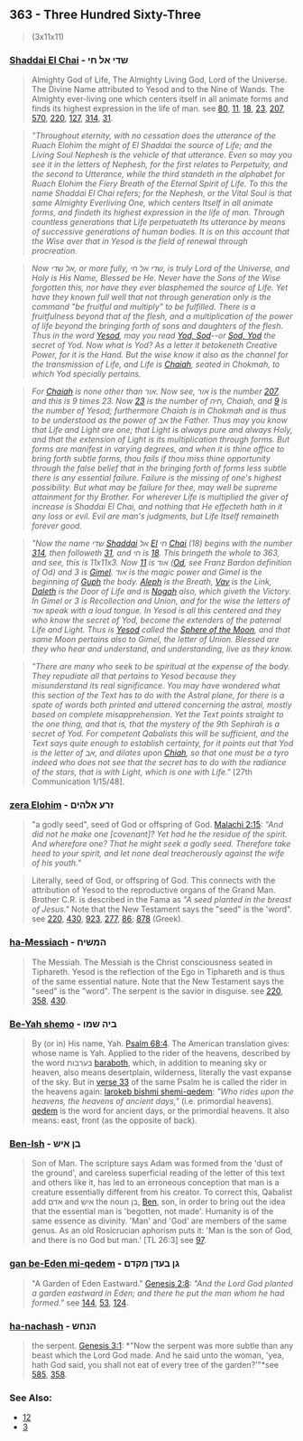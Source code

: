 ## 363 - Three Hundred Sixty-Three
> (3x11x11)

### [Shaddai El Chai](/keys/ShDI.AL.ChI) - שדי אל חי
> Almighty God of Life, The Almighty Living God, Lord of the Universe. The Divine Name attributed to Yesod and to the Nine of Wands. The Almighty ever-living one which centers itself in all animate forms and finds its highest expression in the life of man. see [80](80), [11](11), [18](18), [23](23), [207](207), [570](570), [220](220), [127](127), [314](314), [31](31).

> *"Throughout eternity, with no cessation does the utterance of the Ruach Elohim the might of El Shaddai the source of Life; and the Living Soul Nephesh is the vehicle of that utterance. Even so may you see it in the letters of Nephesh, for the first relates to Perpetuity, and the second to Utterance, while the third standeth in the alphabet for Ruach Elohim the Fiery Breath of the Eternal Spirit of Life. To this the name Shaddai El Chai refers; for the Nephesh, or the Vital Soul is that same Almighty Everliving One, which centers Itself in all animate forms, and findeth its highest expression in the life of man. Through countless generations that Life perpetuateth Its utterance by means of successive generations of human bodies. It is on this account that the Wise aver that in Yesod is the field of renewal through procreation.*

> *Now אל שדי, or more fully, שדי אל חי, is truly Lord of the Universe, and Holy is His Name, Blessed be He. Never have the Sons of the Wise forgotten this, nor have they ever blasphemed the source of Life. Yet have they known full well that not through generation only is the command "be fruitful and multiply" to be fulfilled. There is a fruitfulness beyond that of the flesh, and a multiplication of the power of life beyond the bringing forth of sons and daughters of the flesh. Thus in the word [Yesod](/keys/ISVD), may you read [Yod, Sod](/keys/I-SVD)--or [Sod, Yod](/keys/SVD-I) the secret of Yod. Now what is Yod? As a letter it betokeneth Creative Power, for it is the Hand. But the wise know it also as the channel for the transmission of Life, and Life is [Chaiah](/keys/ChIH), seated in Chokmah, to which Yod specially pertains.*

> *For [Chaiah](/keys/ChIH) is none other than אור. Now see, אור is the number [207](207), and this is 9 times 23. Now [23](23) is the number of חיה, Chaiah, and [9](9) is the number of Yesod; furthermore Chaiah is in Chokmah and is thus to be understood as the power of אב the Father. Thus may you know that Life and Light are one; that Light is always pure and always Holy, and that the extension of Light is its multiplication through forms. But forms are manifest in varying degrees, and when it is thine office to bring forth subtle forms, thou fails if thou miss thine opportunity through the false belief that in the bringing forth of forms less subtle there is any essential failure. Failure is the missing of one's highest possibility. But what may be failure for thee, may well be supreme attainment for thy Brother. For wherever Life is multiplied the giver of increase is Shaddai El Chai, and nothing that He effecteth hath in it any loss or evil. Evil are man's judgments, but Life Itself remaineth forever good.*

> *"Now the name שדי [Shaddai](/keys/ShDI) אל [El](/keys/AL) חי [Chai](/keys/ChI) (18) begins with the number [314](314), then followeth [31](31), and חי is [18](18). This bringeth the whole to 363, and see, this is 11x11x3. Now [11](11) is אוד ([Od](/keys/AVD), see Franz Bardon definition of Od) and 3 is [Gimel](/keys/G). אוד is the magic power and Gimel is the beginning of [Guph](/keys/GVP) the body. [Aleph](/keys/A) is the Breath, [Vav](/keys/V) is the Link, [Daleth](/keys/D) is the Door of Life and is [Nogah](/keys/NVGH) also, which giveth the Victory. In Gimel or 3 is Recollection and Union, and for the wise the letters of אוד speak with a loud tongue. In Yesod is all this centered and they who know the secret of Yod, become the extenders of the paternal Life and Light. Thus is [Yesod](/keys/ISVD) called the [Sphere of the Moon](9), and that same Moon pertains also to Gimel, the letter of Union. Blessed are they who hear and understand, and understanding, live as they know.*

> *"There are many who seek to be spiritual at the expense of the body. They repudiate all that pertains to Yesod because they misunderstand its real significance. You may have wondered what this section of the Text has to do with the Astral plane, for there is a spate of words both printed and uttered concerning the astral, mostly based on complete misapprehension. Yet the Text points straight to the one thing, and that is, that the mystery of the 9th Sephirah is a secret of Yod. For competent Qabalists this will be sufficient, and the Text says quite enough to establish certainty, for it points out that Yod is the letter of אב, and dilates upon [Chiah](/keys/ChIH), so that one must be a tyro indeed who does not see that the secret has to do with the radiance of the stars, that is with Light, which is one with Life."* [27th Communication 1/15/48].

### [zera Elohim](/keys/ZRO.ALHIM) - זרע אלהים
> "a godly seed", seed of God or offspring of God. [Malachi 2:15](http://biblehub.com/malachi/2015.htm): *"And did not he make one [covenant]? Yet had he the residue of the spirit. And wherefore one? That he might seek a godly seed. Therefore take heed to your spirit, and let none deal treacherously against the wife of his youth."*

> Literally, seed of God, or offspring of God. This connects with the attribution of Yesod to the reproductive organs of the Grand Man. Brother C.R. is described in the Fama as *"A seed planted in the breast of Jesus."* Note that the New Testament says the "seed" is the 'word". see [220](220), [430](430), [923](923), [277](277), [86](86); [878](878) (Greek).

### [ha-Messiach](/keys/HMShICh) - המשיח
> The Messiah. The Messiah is the Christ consciousness seated in Tiphareth. Yesod is the reflection of the Ego in Tiphareth and is thus of the same essential nature. Note that the New Testament says the "seed" is the "word". The serpent is the savior in disguise. see [220](220), [358](358), [430](430).

### [Be-Yah shemo](/keys/BIH.ShMV) - ביה שמו
> By (or in) His name, Yah. [Psalm 68:4](http://biblehub.com/psalms/68-4.htm). The American translation gives: whose name is Yah. Applied to the rider of the heavens, described by the word בערבות [baraboth](/keys/BORBVTh), which, in addition to meaning sky or heaven, also means desertplain, wilderness, literally the vast expanse of the sky. But in [verse 33](http://biblehub.com/psalms/68-33.htm) of the same Psalm he is called the rider in the heavens again: [larokeb bishmi shemi-qedem](/keys/LRKB.BShMI.ShMI-QDM): *"Who rides upon the heavens, the heavens of ancient days,"* (i.e. primordial heavens). [qedem](/keys/QDM) is the word for ancient days, or the primordial heavens. It also means: east, front (as the opposite of back).

### [Ben-Ish](/keys/BN.AISh) - בן איש
> Son of Man. The scripture says Adam was formed from the 'dust of the ground', and careless superficial reading of the letter of this text and others like it, has led to an erroneous conception that man is a creature essentially different from his creator. To correct this, Qabalist add אדם and איש the noun בן, [Ben](/keys/BN), son, in order to bring out the idea that the essential man is 'begotten, not made'. Humanity is of the same essence as divinity. 'Man' and 'God' are members of the same genus. As an old Rosicrucian aphorism puts it: 'Man is the son of God, and there is no God but man.' [TL 26:3] see [97](97).

### [gan be-Eden mi-qedem](/keys/GN.BODN.MQDM) - גן בעדן מקדם
> "A Garden of Eden Eastward." [Genesis 2:8](http://biblehub.com/genesis/2-8.htm): *"And the Lord God planted a garden eastward in Eden; and there he put the man whom he had formed."* see [144](144), [53](53), [124](124).

### [ha-nachash](/keys/HNChSh) - הנחש
> the serpent. [Genesis 3:1](http://biblehub.com/genesis/3-1.htm): *"Now the serpent was more subtle than any beast which the Lord God made. And he said unto the woman, 'yea, hath God said, you shall not eat of every tree of the garden?'"*see [585](585), [358](358).

### See Also:

- [12](12)
- [3](3)
